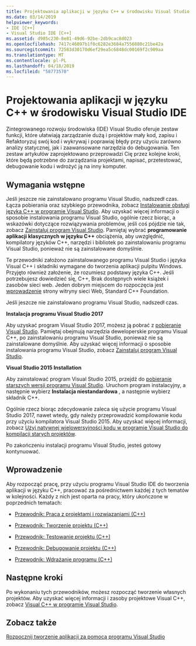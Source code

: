 ```yaml
---
title: Projektowania aplikacji w języku C++ w środowisku Visual Studio IDE
ms.date: 03/14/2019
helpviewer_keywords:
- IDE [C++]
- Visual Studio IDE [C++]
ms.assetid: d985c230-8e81-49d6-92be-2db9cac8d023
ms.openlocfilehash: 7417c46097b1f0c6282e3684a7556880c21be42a
ms.sourcegitcommit: 72583d30170d6ef29ea5c6848dc00169f2c909aa
ms.translationtype: MT
ms.contentlocale: pl-PL
ms.lasthandoff: 04/18/2019
ms.locfileid: "58773570"
---
```

# <a name="using-the-visual-studio-ide-for-c-desktop-development"></a>Projektowania aplikacji w języku C++ w środowisku Visual Studio IDE

Zintegrowanego rozwoju środowiska (IDE) Visual Studio oferuje zestaw funkcji, które ułatwiają zarządzanie dużą i projektów mały kod, zapisu i Refaktoryzuj swój kod i wykrywaj i poprawiaj błędy przy użyciu zarówno analizy statycznej, jak i zaawansowane narzędzia do debugowania. Ten zestaw artykułów zaprojektowano przeprowadzi Cię przez kolejne kroki, które będą potrzebne do zarządzania projektami, napisać, przetestować, debugowanie kodu i wdrożyć ją na inny komputer.

## <a name="prerequisites"></a>Wymagania wstępne

Jeśli jeszcze nie zainstalowano programu Visual Studio, nadszedł czas. Łącza pobierania oraz szybkiego przewodnika, zobacz [Instalowanie obsługi języka C++ w programie Visual Studio](../build/vscpp-step-0-installation.md). Aby uzyskać więcej informacji o sposobie instalowania programu Visual Studio, ogólnie rzecz biorąc, a wskazówki dotyczące rozwiązywania problemów, jeśli coś pójdzie nie tak, zobacz [Zainstaluj program Visual Studio](/visualstudio/install/install-visual-studio). Pamiętaj wybrać **programowanie aplikacji klasycznych w języku C++** obciążenia, aby uwzględnić, kompilatory języków C++, narzędzi i bibliotek po zainstalowaniu programu Visual Studio, ponieważ nie są zainstalowane domyślnie.

Te przewodniki założono zainstalowanego programu Visual Studio i języka Visual C++ i składniki wymagane do tworzenia aplikacji pulpitu Windows. Przyjęto również założenie, że rozumiesz podstawy języka C++. Jeśli potrzebujesz dowiedzieć się, C++, Brak dostępnych wiele książek i zasobów sieci web. Jeden dobrym miejscem do rozpoczęcia jest [wprowadzenie](https://isocpp.org/get-started) strony witryny sieci Web, Standard C++ Foundation.

Jeśli jeszcze nie zainstalowano programu Visual Studio, nadszedł czas.

**Instalacja programu Visual Studio 2017**

Aby uzyskać program Visual Studio 2017, możesz ją pobrać z [pobieranie Visual Studio](https://www.visualstudio.com/downloads/download-visual-studio-vs.aspx). Pamiętaj obejmują narzędzia deweloperskie programu Visual C++, po zainstalowaniu programu Visual Studio, ponieważ nie są zainstalowane domyślnie. Aby uzyskać więcej informacji o sposobie instalowania programu Visual Studio, zobacz [Zainstaluj program Visual Studio](/visualstudio/install/install-visual-studio).

**Visual Studio 2015 Installation**

Aby zainstalować program Visual Studio 2015, przejdź do [pobieranie starszych wersji programu Visual Studio](https://www.visualstudio.com/vs/older-downloads/). Uruchom program instalacyjny, a następnie wybierz **Instalacja niestandardowa** , a następnie wybierz składnik C++.

Ogólnie rzecz biorąc zdecydowanie zaleca się użycie programu Visual Studio 2017, nawet wtedy, gdy należy przeprowadzić kompilowanie kodu przy użyciu kompilatora Visual Studio 2015. Aby uzyskać więcej informacji, zobacz [Użyj natywnej wielowersyjności kodu w programie Visual Studio do kompilacji starych projektów](../porting/use-native-multi-targeting.md).

Po zakończeniu instalacji programu Visual Studio, jesteś gotowy kontynuować.

## <a name="get-started"></a>Wprowadzenie

Aby rozpocząć pracę, przy użyciu programu Visual Studio IDE do tworzenia aplikacji w języku C++, pracować za pośrednictwem każdej z tych tematów w kolejności. Każdy z nich jest oparta na pracy, który ukończone w poprzednich tematach:

- [Przewodnik: Praca z projektami i rozwiązaniami (C++)](walkthrough-working-with-projects-and-solutions-cpp.md)

- [Przewodnik: Tworzenie projektu (C++)](walkthrough-building-a-project-cpp.md)

- [Przewodnik: Testowanie projektu (C++)](walkthrough-testing-a-project-cpp.md)

- [Przewodnik: Debugowanie projektu (C++)](walkthrough-debugging-a-project-cpp.md)

- [Przewodnik: Wdrażanie programu (C++)](walkthrough-deploying-your-program-cpp.md)

## <a name="next-steps"></a>Następne kroki

Po wykonaniu tych przewodników, możesz rozpocząć tworzenie własnych projektów. Aby uzyskać więcej informacji i zasoby projektowe Visual C++, zobacz [Visual C++ w programie Visual Studio](../overview/visual-cpp-in-visual-studio.md).

## <a name="see-also"></a>Zobacz także

[Rozpocznij tworzenie aplikacji za pomocą programu Visual Studio](/visualstudio/ide/get-started-developing-with-visual-studio)